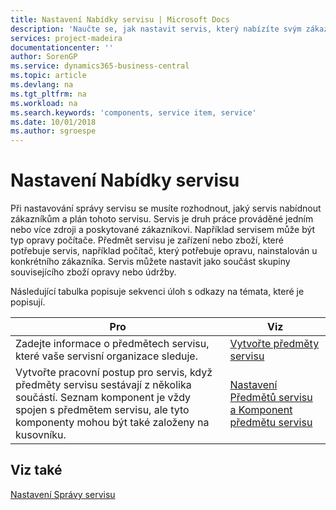 ```yaml
---
title: Nastavení Nabídky servisu | Microsoft Docs
description: 'Naučte se, jak nastavit servis, který nabízíte svým zákazníkům.'
services: project-madeira
documentationcenter: ''
author: SorenGP
ms.service: dynamics365-business-central
ms.topic: article
ms.devlang: na
ms.tgt_pltfrm: na
ms.workload: na
ms.search.keywords: 'components, service item, service'
ms.date: 10/01/2018
ms.author: sgroespe
---
```


# <a name="set-up-service-offerings"></a>Nastavení Nabídky servisu
Při nastavování správy servisu se musíte rozhodnout, jaký servis nabídnout zákazníkům a plán tohoto servisu. Servis je druh práce prováděné jedním nebo více zdroji a poskytované zákazníkovi. Například servisem může být typ opravy počítače. Předmět servisu je zařízení nebo zboží, které potřebuje servis, například počítač, který potřebuje opravu, nainstalován u konkrétního zákazníka. Servis můžete nastavit jako součást skupiny souvisejícího zboží opravy nebo údržby.  
  
Následující tabulka popisuje sekvenci úloh s odkazy na témata, které je popisují.  
  
|**Pro**|**Viz**|  
|------------|-------------|  
|Zadejte informace o předmětech servisu, které vaše servisní organizace sleduje.|[Vytvořte předměty servisu](service-how-to-create-service-items.md)|  
|Vytvořte pracovní postup pro servis, když předměty servisu sestávají z několika součástí. Seznam komponent je vždy spojen s předmětem servisu, ale tyto komponenty mohou být také založeny na kusovníku.|[Nastavení Předmětů servisu a Komponent předmětu servisu](service-how-setup-service-items.md)|  
  
## <a name="see-also"></a>Viz také  
[Nastavení Správy servisu](service-setup-service.md)   